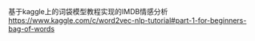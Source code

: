 基于kaggle上的词袋模型教程实现的IMDB情感分析
https://www.kaggle.com/c/word2vec-nlp-tutorial#part-1-for-beginners-bag-of-words